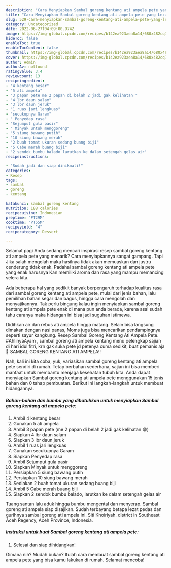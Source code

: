 ```yaml
---
description: "Cara Menyiapkan Sambal goreng kentang ati ampela pete yang Lezat Sekali"
title: "Cara Menyiapkan Sambal goreng kentang ati ampela pete yang Lezat Sekali"
slug: 529-cara-menyiapkan-sambal-goreng-kentang-ati-ampela-pete-yang-lezat-sekali
category: Uncategorized
date: 2022-06-27T04:09:00.974Z
image: https://img-global.cpcdn.com/recipes/b142ea923aea8a14/680x482cq70/sambal-goreng-kentang-ati-ampela-pete-foto-resep-utama.jpg
hideToc: false
enableToc: true
enableTocContent: false
thumbnail: https://img-global.cpcdn.com/recipes/b142ea923aea8a14/680x482cq70/sambal-goreng-kentang-ati-ampela-pete-foto-resep-utama.jpg
cover: https://img-global.cpcdn.com/recipes/b142ea923aea8a14/680x482cq70/sambal-goreng-kentang-ati-ampela-pete-foto-resep-utama.jpg
author: Admin
authorAv: notfound
ratingvalue: 3.4
reviewcount: 13
recipeingredient:
- "4 kentang besar"
- "5 ati ampela"
- "3 papan pete me 2 papan di belah 2 jadi gak kelihatan "
- "4 lbr daun salam"
- "3 lbr daun jeruk"
- "1 ruas jari lengkuas"
- "secukupnya Garam"
- " Penyedap rasa"
- "Sejumput gula pasir"
- " Minyak untuk menggoreng"
- "5 siung bawang putih"
- "10 siung bawang merah"
- "2 buah tomat ukuran sedang buang biji"
- "5 Cabe merah buang biji"
- "2 sendok bumbu balado larutkan ke dalam setengah gelas air"
recipeinstructions:

- "Sudah jadi dan siap dinikmati!"
categories:
- Resep
tags:
- sambal
- goreng
- kentang

katakunci: sambal goreng kentang 
nutrition: 188 calories
recipecuisine: Indonesian
preptime: "PT29M"
cooktime: "PT55M"
recipeyield: "4"
recipecategory: Dessert

---
```



Selamat pagi Anda sedang mencari inspirasi resep sambal goreng kentang ati ampela pete yang menarik? Cara menyiapkannya sangat gampang. Tapi Jika salah mengolah maka hasilnya tidak akan memuaskan dan justru cenderung tidak enak. Padahal sambal goreng kentang ati ampela pete yang enak harusnya Kan memiliki aroma dan rasa yang mampu memancing selera kita.


Ada beberapa hal yang sedikit banyak berpengaruh terhadap kualitas rasa dari sambal goreng kentang ati ampela pete, mulai dari jenis bahan, lalu pemilihan bahan segar dan bagus, hingga cara mengolah dan menyajikannya. Tak perlu bingung kalau ingin menyiapkan sambal goreng kentang ati ampela pete enak di mana pun anda berada, karena asal sudah tahu caranya maka hidangan ini bisa jadi suguhan istimewa.

Didihkan air dan rebus ati ampela hingga matang. Selain bisa langsung dimakan dengan nasi panas, Moms juga bisa mencarikan pendampingnya seperti sayur kangkung. Resep Sambal Goreng Kentang Ati Ampela Pete. #AhlinyaAyam , sambal goreng ati ampela kentang menu pelengkap sajian di hari idul fitri, krn gak suka pete jd petenya cuma sedikit, buat pemanis aja 🤭 SAMBAL GORENG KENTANG ATI AMPELA!!


Nah, kali ini kita coba, yuk, variasikan sambal goreng kentang ati ampela pete sendiri di rumah. Tetap berbahan sederhana, sajian ini bisa memberi manfaat untuk membantu menjaga kesehatan tubuh kita. Anda dapat menyiapkan Sambal goreng kentang ati ampela pete menggunakan 15 jenis bahan dan 0 tahap pembuatan. Berikut ini langkah-langkah untuk membuat hidangannya.

<!--inarticleads1-->

##### Bahan-bahan dan bumbu yang dibutuhkan untuk menyiapkan Sambal goreng kentang ati ampela pete:

1. Ambil 4 kentang besar
1. Gunakan 5 ati ampela
1. Ambil 3 papan pete (me 2 papan di belah 2 jadi gak kelihatan 😁)
1. Siapkan 4 lbr daun salam
1. Siapkan 3 lbr daun jeruk
1. Ambil 1 ruas jari lengkuas
1. Gunakan secukupnya Garam
1. Siapkan  Penyedap rasa
1. Ambil Sejumput gula pasir
1. Siapkan  Minyak untuk menggoreng
1. Persiapkan 5 siung bawang putih
1. Persiapkan 10 siung bawang merah
1. Sediakan 2 buah tomat ukuran sedang buang biji
1. Ambil 5 Cabe merah buang biji
1. Siapkan 2 sendok bumbu balado, larutkan ke dalam setengah gelas air


Tuang santan lalu aduk hingga bumbu mengental dan menyerap. Sambal goreng ati ampela siap disajikan. Sudah terbayang betapa lezat pedas dan gurihnya sambal goreng ati ampela ini. Siti Khoiriyah. district in Southeast Aceh Regency, Aceh Province, Indonesia. 

<!--inarticleads2-->

##### Instruksi untuk buat Sambal goreng kentang ati ampela pete:


1. Selesai dan siap dihidangkan!



Gimana nih? Mudah bukan? Itulah cara membuat sambal goreng kentang ati ampela pete yang bisa kamu lakukan di rumah. Selamat mencoba!
